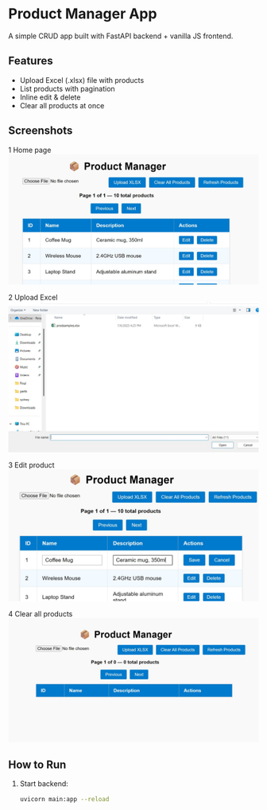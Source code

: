 # Product Manager App

A simple CRUD app built with FastAPI backend + vanilla JS frontend.

## Features

- Upload Excel (.xlsx) file with products
- List products with pagination
- Inline edit & delete
- Clear all products at once

## Screenshots

1️ Home page  
![Home](screenshots/1-home.jpg)

2 Upload Excel  
![Upload](screenshots/2-upload.jpg)

3 Edit product  
![Edit](screenshots/3-edit.jpg)

4 Clear all products  
![Clear](screenshots/4-clear.jpg)

## How to Run

1. Start backend:  
   ```bash
   uvicorn main:app --reload
